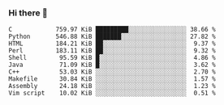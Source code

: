 ### Hi there 👋

<!--
**kanglib/kanglib** is a ✨ _special_ ✨ repository because its `README.md` (this file) appears on your GitHub profile.

Here are some ideas to get you started:

- 🔭 I’m currently working on ...
- 🌱 I’m currently learning ...
- 👯 I’m looking to collaborate on ...
- 🤔 I’m looking for help with ...
- 💬 Ask me about ...
- 📫 How to reach me: ...
- 😄 Pronouns: ...
- ⚡ Fun fact: ...
-->

<!--START_SECTION:top_language-->
```text
C            759.97 KiB █████████░░░░░░░░░░░░░░░░ 38.66 %
Python       546.88 KiB ███████░░░░░░░░░░░░░░░░░░ 27.82 %
HTML         184.21 KiB ██░░░░░░░░░░░░░░░░░░░░░░░  9.37 %
Perl         183.11 KiB ██░░░░░░░░░░░░░░░░░░░░░░░  9.32 %
Shell         95.59 KiB █░░░░░░░░░░░░░░░░░░░░░░░░  4.86 %
Java          71.09 KiB █░░░░░░░░░░░░░░░░░░░░░░░░  3.62 %
C++           53.03 KiB ░░░░░░░░░░░░░░░░░░░░░░░░░  2.70 %
Makefile      30.84 KiB ░░░░░░░░░░░░░░░░░░░░░░░░░  1.57 %
Assembly      24.18 KiB ░░░░░░░░░░░░░░░░░░░░░░░░░  1.23 %
Vim script    10.02 KiB ░░░░░░░░░░░░░░░░░░░░░░░░░  0.51 %
```
<!--END_SECTION:top_language-->
